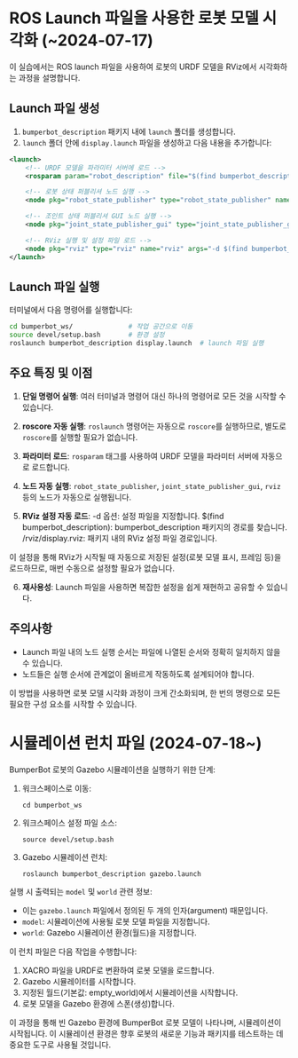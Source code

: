 
# ROS Launch 파일을 사용한 로봇 모델 시각화 (~2024-07-17)

이 실습에서는 ROS launch 파일을 사용하여 로봇의 URDF 모델을 RViz에서 시각화하는 과정을 설명합니다.

## Launch 파일 생성

1. `bumperbot_description` 패키지 내에 `launch` 폴더를 생성합니다.
2. `launch` 폴더 안에 `display.launch` 파일을 생성하고 다음 내용을 추가합니다:

```xml
<launch>
    <!-- URDF 모델을 파라미터 서버에 로드 -->
    <rosparam param="robot_description" file="$(find bumperbot_description)/urdf/bumperbot.urdf" command="load"/>

    <!-- 로봇 상태 퍼블리셔 노드 실행 -->
    <node pkg="robot_state_publisher" type="robot_state_publisher" name="robot_state_publisher"/>

    <!-- 조인트 상태 퍼블리셔 GUI 노드 실행 -->
    <node pkg="joint_state_publisher_gui" type="joint_state_publisher_gui" name="joint_state_publisher_gui"/>

    <!-- RViz 실행 및 설정 파일 로드 -->
    <node pkg="rviz" type="rviz" name="rviz" args="-d $(find bumperbot_description)/rviz/display.rviz"/>
</launch>
```
## Launch 파일 실행

터미널에서 다음 명령어를 실행합니다:

```bash
cd bumperbot_ws/              # 작업 공간으로 이동
source devel/setup.bash       # 환경 설정
roslaunch bumperbot_description display.launch  # launch 파일 실행
```

## 주요 특징 및 이점

1. **단일 명령어 실행**: 여러 터미널과 명령어 대신 하나의 명령어로 모든 것을 시작할 수 있습니다.

2. **roscore 자동 실행**: `roslaunch` 명령어는 자동으로 `roscore`를 실행하므로, 별도로 `roscore`를 실행할 필요가 없습니다.

3. **파라미터 로드**: `rosparam` 태그를 사용하여 URDF 모델을 파라미터 서버에 자동으로 로드합니다.

4. **노드 자동 실행**: `robot_state_publisher`, `joint_state_publisher_gui`, `rviz` 등의 노드가 자동으로 실행됩니다.

5. **RViz 설정 자동 로드**: -d 옵션: 설정 파일을 지정합니다.
$(find bumperbot_description): bumperbot_description 패키지의 경로를 찾습니다.
/rviz/display.rviz: 패키지 내의 RViz 설정 파일 경로입니다.

이 설정을 통해 RViz가 시작될 때 자동으로 저장된 설정(로봇 모델 표시, 프레임 등)을 로드하므로, 매번 수동으로 설정할 필요가 없습니다.

6. **재사용성**: Launch 파일을 사용하면 복잡한 설정을 쉽게 재현하고 공유할 수 있습니다.

## 주의사항

- Launch 파일 내의 노드 실행 순서는 파일에 나열된 순서와 정확히 일치하지 않을 수 있습니다.
- 노드들은 실행 순서에 관계없이 올바르게 작동하도록 설계되어야 합니다.

이 방법을 사용하면 로봇 모델 시각화 과정이 크게 간소화되며, 한 번의 명령으로 모든 필요한 구성 요소를 시작할 수 있습니다.

# 시뮬레이션 런치 파일 (2024-07-18~)

BumperBot 로봇의 Gazebo 시뮬레이션을 실행하기 위한 단계:

1. 워크스페이스로 이동:
   ```
   cd bumperbot_ws
   ```

2. 워크스페이스 설정 파일 소스:
   ```
   source devel/setup.bash
   ```

3. Gazebo 시뮬레이션 런치:
   ```
   roslaunch bumperbot_description gazebo.launch
   ```

실행 시 출력되는 `model` 및 `world` 관련 정보:
- 이는 `gazebo.launch` 파일에서 정의된 두 개의 인자(argument) 때문입니다.
- `model`: 시뮬레이션에 사용될 로봇 모델 파일을 지정합니다.
- `world`: Gazebo 시뮬레이션 환경(월드)을 지정합니다.

이 런치 파일은 다음 작업을 수행합니다:
1. XACRO 파일을 URDF로 변환하여 로봇 모델을 로드합니다.
2. Gazebo 시뮬레이터를 시작합니다.
3. 지정된 월드(기본값: empty_world)에서 시뮬레이션을 시작합니다.
4. 로봇 모델을 Gazebo 환경에 스폰(생성)합니다.

이 과정을 통해 빈 Gazebo 환경에 BumperBot 로봇 모델이 나타나며, 시뮬레이션이 시작됩니다. 이 시뮬레이션 환경은 향후 로봇의 새로운 기능과 패키지를 테스트하는 데 중요한 도구로 사용될 것입니다.